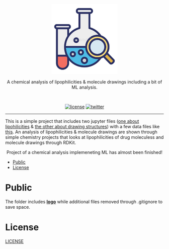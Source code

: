 

















<p align=center>
  <img height="222px" src="https://github.com/aurimas13/Chemical-analysis/blob/main/Public/CA.jpeg"/>
</p>
<p align=center>
  A chemical analysis of lipophilicities & molecule drawings including a bit of ML analysis.
</p>
<br>
<p align=center>
  <a href="https://github.com/aurimas13/Chemical-analysis/blob/main/LICENSE"><img alt="license" src="https://img.shields.io/npm/l/express"></a>
  <a href="https://twitter.com/AANausedas"><img alt="twitter" src=https://img.shields.io/twitter/follow/AANausedas?style=social"/></a>
</p>

------

This is a simple project that includes two jupyter files ([one about lipohilicities](https://github.com/aurimas13/Chemical-analysis/blob/main/physical_chemistry_lipophilicity.ipynb) & [the other about drawing structures](https://github.com/aurimas13/Chemical-analysis/blob/main/drawing_molecules.ipynb)) with a few data files like [this](https://github.com/aurimas13/Chemical-analysis/blob/main/lipophilicity_model.h5). An analysis of lipophilicities & molecule drawings are shown through simple chemistry projects that looks at lipophilicities of drug moleculess and molecule drawings through RDKit.
  

<p align="center">
  Project of a chemical analysis implemeneting ML has almost been finished!
</p>

- [Public](#Public)
- [License](#License)

# Public

The folder includes [**logo**](https://github.com/aurimas13/Chemical-analysis/blob/main/Public/CA.jpeg) while additional files removed through .gitignore to save space.
    
# License

[LICENSE](https://github.com/aurimas13/Chemical-analysis/blob/main/LICENSE)
